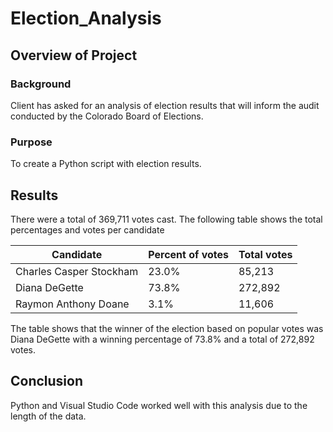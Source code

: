 # Election_Analysis
## Overview of Project
### Background

Client has asked for an analysis of election results that will inform the audit conducted by the Colorado Board of Elections. 

### Purpose

To create a Python script with election results.

## Results

There were a total of 369,711 votes cast. The following table shows the total percentages and votes per candidate

Candidate | Percent of votes | Total votes
------------ | -------------| -------------
Charles Casper Stockham | 23.0% | 85,213
Diana DeGette | 73.8% | 272,892
Raymon Anthony Doane | 3.1% | 11,606


The table shows that the winner of the election based on popular votes was Diana DeGette with a winning percentage of 73.8% and a total of 272,892 votes.

## Conclusion

Python and Visual Studio Code worked well with this analysis due to the length of the data. 

